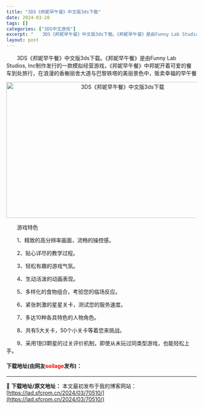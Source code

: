 ```yaml
---
title: "3DS《邦妮早午餐》中文版3ds下载"
date: 2024-03-28
tags: []
categories: ["3DS中文游戏"]
excerpt: "　　3DS《邦妮早午餐》中文版3ds下载。《邦妮早午餐》是由Funny Lab Studios, Inc制作发行的一款模拟经营游戏，《邦妮早午餐》中邦妮开着可爱的餐车到处旅行，在浪漫的香榭丽舍大道与巴黎铁塔的美丽景色中，贩卖幸福的早午餐 　　游戏特色 　　1、精致的高分辨率画面，流畅的操控感。 　　&hellip;"
layout: post
---
```


 <p>　　3DS《邦妮早午餐》中文版3ds下载。《邦妮早午餐》是由Funny Lab Studios, Inc制作发行的一款模拟经营游戏，《邦妮早午餐》中邦妮开着可爱的餐车到处旅行，在浪漫的香榭丽舍大道与巴黎铁塔的美丽景色中，贩卖幸福的早午餐</p> <p align="center"><img src="https://lad.sfcrom.cn/wp-content/uploads/2024/03/20240328_660547faeb63c.jpg" style="width: 600px; height: 359px;" alt="3DS《邦妮早午餐》中文版3ds下载" /></p> <p>　　游戏特色</p> <p>　　1、精致的高分辨率画面，流畅的操控感。</p> <p>　　2、贴心详尽的教学过程。</p> <p>　　3、轻松有趣的游戏气氛。</p> <p>　　4、生动活泼的动画表现。</p> <p>　　5、多样化的食物组合，考验您的临场反应。</p> <p>　　6、紧张刺激的星星关卡，测试您的服务速度。</p> <p>　　7、多达10种各具特色的人物角色。</p> <p>　　8、共有5大关卡，50个小关卡等着您来挑战。</p> <p>　　9、采用1到3颗星的过关评价机制，即使从未玩过同类型游戏，也能轻松上手。</p> <p><h4>下载地址(由网友<font color="red">soilage</font>发布)：</h4></p> 

---
📖 **下载地址/原文地址：** 本文最初发布于我的博客网站：[https://lad.sfcrom.cn/2024/03/70510/](https://lad.sfcrom.cn/2024/03/70510/)
